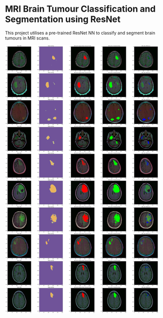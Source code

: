# MRI Brain Tumour Classification and Segmentation using ResNet

This project utilises a pre-trained ResNet NN to classify and segment brain tumours in MRI scans. 

![alt text](https://github.com/govindvirdee/brain-tumour-image-segmentation/blob/main/img/mri_seg_results.png?raw=true)
